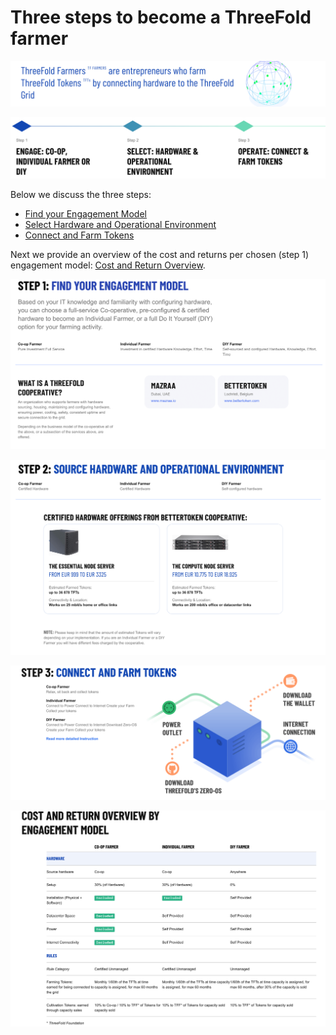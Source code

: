 # Three steps to become a ThreeFold farmer

![](images/farmers_defined.png)

![](images/steps.png)

Below we discuss the three steps:
- [Find your Engagement Model](#step1)
- [Select Hardware and Operational Environment](#step2)
- [Connect and Farm Tokens](#step3)

Next we provide an overview of the cost and returns per chosen (step 1) engagement model: [Cost and Return Overview](#cost_and_return).


<a id='step1'></a>

![](images/step1.png)


<a id='step2'></a>

![](images/step2.png)


<a id='step3'></a>

![](images/step3.png)


<a id='cost_and_return'></a>

![](images/cost_and_return.png)